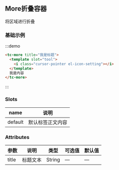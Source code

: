 ## More折叠容器

将区域进行折叠

### 基础示例
:::demo
```html
<tc-more title="我是标题">
  <template slot="tool">
    <i class="cursor-pointer el-icon-setting"></i>
  </template>
  我是内容
</tc-more>

```
:::


### Slots
| name | 说明 |
|------|--------|
| default | 默认标签正文内容 |

### Attributes

| 参数 | 说明 | 类型 | 可选值 | 默认值   |
| --- | --- | --- | --- | --- |
| title   | 标题文本   | String | — | — |
